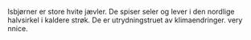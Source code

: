 Isbjørner er store hvite jævler. De spiser seler og lever i den nordlige
halvsirkel i kaldere strøk. De er utrydningstruet av klimaendringer. very nnice.
